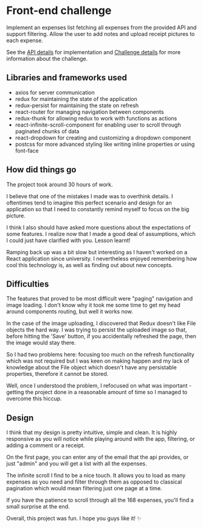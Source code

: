 # Front-end challenge
Implement an expenses list fetching all expenses from the provided API and support filtering. Allow the user to add notes and upload receipt pictures to each expense.

See the [API details](https://github.com/pleo-io/frontend-challenge/blob/master/api/README.md) for implementation and [Challenge details](https://github.com/pleo-io/frontend-challenge) for more information about the challenge.

## Libraries and frameworks used
- axios for server communication
- redux for maintaining the state of the application
- redux-persist for maintaining the state on refresh
- react-router for managing navigation between components
- redux-thunk for allowing redux to work with functions as actions
- react-infinite-scroll-component for enabling user to scroll through paginated chunks of data
- react-dropdown for creating and customizing a dropdown component
- postcss for more advanced styling like writing inline properties or using font-face

## How did things go
The project took around 30 hours of work. 

I believe that one of the mistakes I made was to overthink details. I oftentimes tend to imagine this perfect scenario and design for an application so that I need to constantly remind myself to focus on the big picture.

I think I also should have asked more questions about the expectations of some features. I realize now that I made a good deal of assumptions, which I could just have clarified with you. Lesson learnt!

Ramping back up was a bit slow but interesting as I haven't worked on a React application since university. I nevertheless enjoyed remembering how cool this technology is, as well as finding out about new concepts.

## Difficulties
The features that proved to be most difficult were "paging" navigation and image loading. I don't know why it took me some time to get my head around components routing, but well it works now. 

In the case of the image uploading, I discovered that Redux doesn't like File objects the hard way. I was trying to persist the uploaded image so that, before hitting the 'Save' button, if you accidentally refreshed the page, then the image would stay there.

So I had two problems here: focusing too much on the refresh functionality which was not required but I was keen on making happen and my lack of knowledge about the File object which doesn't have any persistable properties, therefore it cannot be stored.

Well, once I understood the problem, I refocused on what was important - getting the project done in a reasonable amount of time so I managed to overcome this hiccup.

## Design
I think that my design is pretty intuitive, simple and clean. It is highly responsive as you will notice while playing around with the app, filtering, or adding a comment or a receipt.

On the first page, you can enter any of the email that the api provides, or just "admin" and you will get a list with all the expenses.

The infinite scroll I find to be a nice touch. It allows you to load as many expenses as you need and filter through them as opposed to classical pagination which would mean filtering just one page at a time. 

If you have the patience to scroll through all the 168 expenses, you'll find a small surprise at the end.


Overall, this project was fun. I hope you guys like it! ✨

